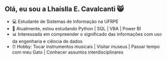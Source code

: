 ## Olá, eu sou a Lhaíslla E. Cavalcanti 😸

- 💻 Estudante de Sistemas de Informação na UFRPE
- 📌 Atualmente, estou estudando Python | SQL | VBA | Power BI
- 📊 Interessada em compreender o significado das informações com uso da engenharia e ciência de dados
- ⏰ Hobby: Tocar instrumentos musicais | Visitar museus | Passar tempo com meu Gato | Conhecer assuntos interdisciplinares 

  
